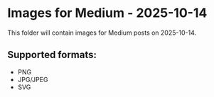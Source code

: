 # Images for Medium - 2025-10-14

This folder will contain images for Medium posts on 2025-10-14.

## Supported formats:
- PNG
- JPG/JPEG
- SVG
